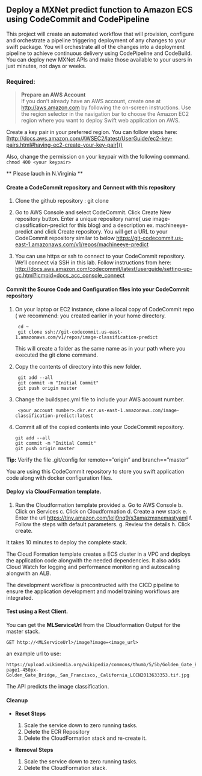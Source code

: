 ## Deploy a MXNet predict function to Amazon ECS using CodeCommit and CodePipeline

This project will create an automated workflow that will provision, configure and orchestrate a pipeline triggering deployment of any changes to your swift package. You will orchestrate all of the changes into a deployment pipeline to achieve continuous delivery using CodePipeline and CodeBuild. You can deploy new MXNet APIs and make those available to your users in just minutes, not days or weeks.


### Required:

> **Prepare an AWS Account**  
> If you don’t already have an AWS account, create one at http://aws.amazon.com by following the on-screen instructions.
> Use the region selector in the navigation bar to choose the Amazon EC2 region where you want to deploy Swift web application on AWS.

Create a key pair in your preferred region.
You can follow steps here: [http://docs.aws.amazon.com/AWSEC2/latest/UserGuide/ec2-key-pairs.html#having-ec2-create-your-key-pair]()

Also, change the permission on your keypair with the following command.
`chmod 400 <your keypair>`

** Please lauch in N.Virginia **

#### Create a CodeCommit repository and Connect with this repository

1.	Clone the github repository : git clone <repo>

2.	Go to AWS Console and select CodeCommit. Click Create New repository button. Enter a unique repository name( use image-classification-predict for this blog) and a description ex. machineeye-predict and click Create repository. You will get a URL to your CodeCommit repository similar to below https://git-codecommit.us-east-1.amazonaws.com/v1/repos/machineeye-predict

3.	You can use https or ssh to connect to your CodeCommit repository. We’ll connect via SSH in this lab.  Follow instructions from here: http://docs.aws.amazon.com/codecommit/latest/userguide/setting-up-gc.html?icmpid=docs_acc_console_connect
 
#### Commit the Source Code and Configuration files into your CodeCommit repository
1. On your laptop or EC2 instance, clone a local copy of CodeCommit repo ( we recommend:  you created earlier in your home directory.

		cd ~
		git clone ssh://git-codecommit.us-east-1.amazonaws.com/v1/repos/image-classification-predict
	
	This will create a folder as the same name as in your path where you executed the git clone command.

1. Copy the contents of <image-classification-predict >directory into this new folder.

	    git add --all
	    git commit -m "Initial Commit"
	    git push origin master  
	    
1. Change the buildspec.yml file to include your AWS account number.

 		<your account number>.dkr.ecr.us-east-1.amazonaws.com/image-classification-predict:latest
   
2.	Commit all of the copied contents into your CodeCommit repository.

	    git add --all
	    git commit -m "Initial Commit"
	    git push origin master  
    
**Tip:** Verify the file .git/config for remote==”origin” and branch==”master”

You are using this CodeCommit repository to store you swift application code along with docker configuration files.

#### Deploy via CloudFormation template.

1.	Run the Cloudformation template provided
	a.	Go to AWS Console
	b.	Click on Services
	c.	Click on Cloudformation
	d.	Create a new stack
	e.	Enter the url <https://tiny.amazon.com/lelj9nq9/s3amazmxnemastyaml> 
	f.	Follow the steps with default parameters.
	g.	Review the details
	h.	Click create.
	
It takes 10 minutes to deploy the complete stack.

The Cloud Formation template creates a ECS cluster in a VPC and deploys the application code alongwith the needed dependencies. It also adds Cloud Watch for logging and performance monitoring and autoscaling alongwith an ALB.

The development workflow is precontructed with the CICD pipeline to ensure the application development and model training workflows are integrated.

#### Test using a Rest Client.

You can get the **MLServiceUrl** from the Cloudformation Output for the master stack.

	GET http://<MLServiceUrl>/image?image=<image_url>

an example url to use: 

	https://upload.wikimedia.org/wikipedia/commons/thumb/5/5b/Golden_Gate_Bridge,_San_Francisco,_California_LCCN2013633353.tif/lossy-page1-450px-Golden_Gate_Bridge,_San_Francisco,_California_LCCN2013633353.tif.jpg

The API predicts the image classification.

#### Cleanup

* **Reset Steps**
	1.	Scale the service down to zero running tasks.
	2.  Delete the ECR Repository
	3.	Delete the CloudFormation stack and re-create it.

* **Removal Steps**
	1.	Scale the service down to zero running tasks.
	2.	Delete the CloudFormation stack.
